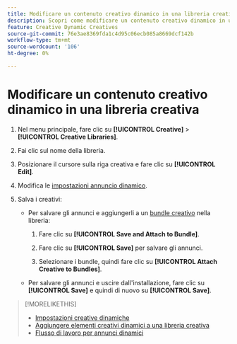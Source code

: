 ```yaml
---
title: Modificare un contenuto creativo dinamico in una libreria creativa
description: Scopri come modificare un contenuto creativo dinamico in una libreria creativa.
feature: Creative Dynamic Creatives
source-git-commit: 76e3ae8369fda1c4d95c06ecb085a8669dcf142b
workflow-type: tm+mt
source-wordcount: '106'
ht-degree: 0%

---
```


# Modificare un contenuto creativo dinamico in una libreria creativa

1. Nel menu principale, fare clic su **[!UICONTROL Creative]** > **[!UICONTROL Creative Libraries]**.

1. Fai clic sul nome della libreria.

1. Posizionare il cursore sulla riga creativa e fare clic su **[!UICONTROL Edit]**.

1. Modifica le [impostazioni annuncio dinamico](creative-settings-dynamic.md).

1. Salva i creativi:

   * Per salvare gli annunci e aggiungerli a un [bundle creativo](bundle-manage.md) nella libreria:

      1. Fare clic su **[!UICONTROL Save and Attach to Bundle]**.

      1. Fare clic su **[!UICONTROL Save]** per salvare gli annunci.

      1. Selezionare i bundle, quindi fare clic su **[!UICONTROL Attach Creative to Bundles]**.

   * Per salvare gli annunci e uscire dall&#39;installazione, fare clic su **[!UICONTROL Save]** e quindi di nuovo su **[!UICONTROL Save]**.

>[!MORELIKETHIS]
>
>* [Impostazioni creative dinamiche](creative-settings-dynamic.md)
>* [Aggiungere elementi creativi dinamici a una libreria creativa](creative-add-dynamic.md)
>* [Flusso di lavoro per annunci dinamici](/help/creative/introduction/workflow-dynamic-ads.md)
